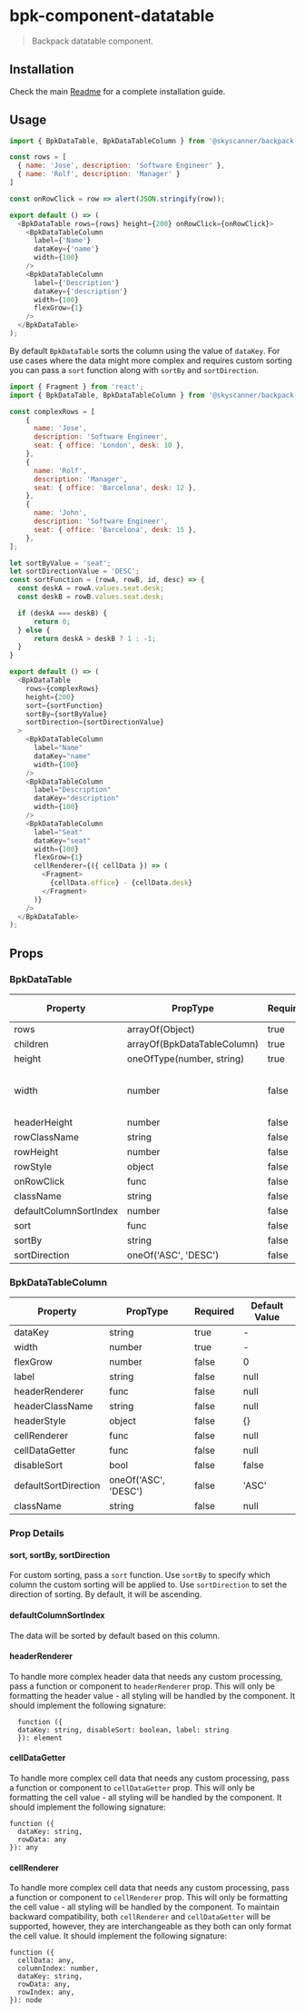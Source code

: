 # bpk-component-datatable

> Backpack datatable component.

## Installation

Check the main [Readme](https://github.com/skyscanner/backpack#usage) for a complete installation guide.

## Usage

```js
import { BpkDataTable, BpkDataTableColumn } from '@skyscanner/backpack-web/bpk-component-datatable';

const rows = [
  { name: 'Jose', description: 'Software Engineer' },
  { name: 'Rolf', description: 'Manager' }
]

const onRowClick = row => alert(JSON.stringify(row));

export default () => (
  <BpkDataTable rows={rows} height={200} onRowClick={onRowClick}>
    <BpkDataTableColumn
      label={'Name'}
      dataKey={'name'}
      width={100}
    />
    <BpkDataTableColumn
      label={'Description'}
      dataKey={'description'}
      width={100}
      flexGrow={1}
    />
  </BpkDataTable>
);
```

By default `BpkDataTable` sorts the column using the value of `dataKey`. For use cases where the data might more complex and requires custom sorting you can pass a `sort` function along with `sortBy` and `sortDirection`.

```js
import { Fragment } from 'react';
import { BpkDataTable, BpkDataTableColumn } from '@skyscanner/backpack-web/bpk-component-datatable';

const complexRows = [
    {
      name: 'Jose',
      description: 'Software Engineer',
      seat: { office: 'London', desk: 10 },
    },
    {
      name: 'Rolf',
      description: 'Manager',
      seat: { office: 'Barcelona', desk: 12 },
    },
    {
      name: 'John',
      description: 'Software Engineer',
      seat: { office: 'Barcelona', desk: 15 },
    },
];

let sortByValue = 'seat';
let sortDirectionValue = 'DESC';
const sortFunction = (rowA, rowB, id, desc) => {
  const deskA = rowA.values.seat.desk;
  const deskB = rowB.values.seat.desk;

  if (deskA === deskB) {
      return 0;
  } else {
      return deskA > deskB ? 1 : -1;
  }
}

export default () => (
  <BpkDataTable
    rows={complexRows}
    height={200}
    sort={sortFunction}
    sortBy={sortByValue}
    sortDirection={sortDirectionValue}
  >
    <BpkDataTableColumn
      label="Name"
      dataKey="name"
      width={100}
    />
    <BpkDataTableColumn
      label="Description"
      dataKey="description"
      width={100}
    />
    <BpkDataTableColumn
      label="Seat"
      dataKey="seat"
      width={100}
      flexGrow={1}
      cellRenderer={({ cellData }) => (
        <Fragment>
          {cellData.office} - {cellData.desk}
        </Fragment>
      )}
    />
  </BpkDataTable>
);
```

## Props

### BpkDataTable

| Property               | PropType                    | Required | Default Value        |
| ---------------------- | --------------------------- | -------- | -------------------- |
| rows                   | arrayOf(Object)             | true     | -                    |
| children               | arrayOf(BpkDataTableColumn) | true     | -                    |
| height                 | oneOfType(number, string)   | true     | -                    |
| width                  | number                      | false    | full width of parent |
| headerHeight           | number                      | false    | 60                   |
| rowClassName           | string                      | false    | null                 |
| rowHeight              | number                      | false    | 60                   |
| rowStyle               | object                      | false    | {}                   |
| onRowClick             | func                        | false    | null                 |
| className              | string                      | false    | null                 |
| defaultColumnSortIndex | number                      | false    | 0                    |
| sort                   | func                        | false    | null                 |
| sortBy                 | string                      | false    | null                 |
| sortDirection          | oneOf('ASC', 'DESC')        | false    | 'ASC'                |


### BpkDataTableColumn

| Property               | PropType                    | Required | Default Value        |
| ---------------------- | --------------------------- | -------- | -------------------- |
| dataKey                | string                      | true     | -                    |
| width                  | number                      | true     | -                    |
| flexGrow               | number                      | false    | 0                    |
| label                  | string                      | false    | null                 |
| headerRenderer         | func                        | false    | null                 |
| headerClassName        | string                      | false    | null                 |
| headerStyle            | object                      | false    | {}                   |
| cellRenderer           | func                        | false    | null                 |
| cellDataGetter         | func                        | false    | null                 |
| disableSort            | bool                        | false    | false                |
| defaultSortDirection   | oneOf('ASC', 'DESC')        | false    | 'ASC'                |
| className              | string                      | false    | null                 |

### Prop Details


#### sort, sortBy, sortDirection

For custom sorting, pass a `sort` function.
Use `sortBy` to specify which column the custom sorting will be applied to.
Use `sortDirection` to set the direction of sorting. By default, it will be ascending.

#### defaultColumnSortIndex

The data will be sorted by default based on this column.

#### headerRenderer

To handle more complex header data that needs any custom processing, pass a function or component to `headerRenderer` prop. This will only be formatting the header value - all styling will be handled by the component.
It should implement the following signature:

```
  function ({
  dataKey: string, disableSort: boolean, label: string
  }): element
```

#### cellDataGetter

To handle more complex cell data that needs any custom processing, pass a function or component to `cellDataGetter` prop. This will only be formatting the cell value - all styling will be handled by the component.
It should implement the following signature:

```
function ({
  dataKey: string,
  rowData: any
}): any
```

#### cellRenderer

To handle more complex cell data that needs any custom processing, pass a function or component to `cellRenderer` prop. This will only be formatting the cell value - all styling will be handled by the component. To maintain backward compatibility, both `cellRenderer` and `cellDataGetter` will be supported, however, they are interchangeable as they both can only format the cell value.
It should implement the following signature:

```
function ({
  cellData: any,
  columnIndex: number,
  dataKey: string,
  rowData: any,
  rowIndex: any,
}): node
```
